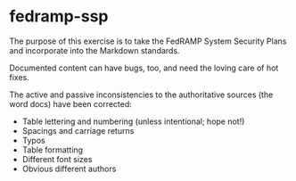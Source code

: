 # fedramp-ssp
The purpose of this exercise is to take the FedRAMP System Security Plans and incorporate into the Markdown standards.

Documented content can have bugs, too, and need the loving care of hot fixes.

The active and passive inconsistencies to the authoritative sources (the word docs) have been corrected:

  * Table lettering and numbering (unless intentional; hope not!)
  * Spacings and carriage returns
  * Typos
  * Table formatting
  * Different font sizes
  * Obvious different authors
